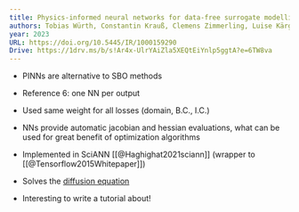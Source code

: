 ```yaml
---
title: Physics-informed neural networks for data-free surrogate modelling and engineering optimization – An example from composite manufacturing
authors: Tobias Würth, Constantin Krauß, Clemens Zimmerling, Luise Kärger
year: 2023
URL: https://doi.org/10.5445/IR/1000159290
Drive: https://1drv.ms/b/s!Ar4x-UlrYAiZla5XEQtEiYnlp5ggtA?e=6TW8va
---
```

- PINNs are alternative to SBO methods

- Reference 6: one NN per output

- Used same weight for all losses (domain, B.C., I.C.)

- NNs provide automatic jacobian and hessian evaluations, what can be used for great benefit of optimization algorithms

- Implemented in SciANN [[@Haghighat2021sciann]] (wrapper to [[@Tensorflow2015Whitepaper]])

- Solves the [diffusion equation](../Transport-Phenomena/Diffusion-Equation)

- Interesting to write a tutorial about!

